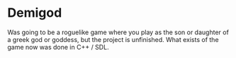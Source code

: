 # Demigod
Was going to be a roguelike game where you play as the son or daughter of a greek god or goddess, but the project is unfinished. What exists of the game now was done in C++ / SDL.
